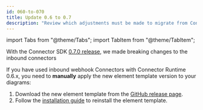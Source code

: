 ```yaml
---
id: 060-to-070
title: Update 0.6 to 0.7
description: "Review which adjustments must be made to migrate from Connector SDK 0.6.x to 0.7.0."
---
```


import Tabs from "@theme/Tabs";
import TabItem from "@theme/TabItem";

With the Connector SDK [0.7.0 release](https://github.com/camunda/connector-sdk/releases/tag/0.7.0), we made
breaking changes to the inbound connectors

If you have used inbound webhook Connectors with Connector Runtime 0.6.x, you need to **manually**
apply the new element template version to your diagrams:

1. Download the new element template from the [GitHub release page](https://github.com/camunda/connectors-bundle/releases/tag/0.17.0).
2. Follow the [installation guide](../../../components/modeler/desktop-modeler/element-templates/configuring-templates) to reinstall the element template.
